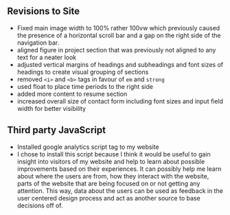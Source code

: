 ## Revisions to Site

-   Fixed main image width to 100% rather 100vw which previously caused the presence of a horizontal scroll bar and a gap on the right side of the navigation bar.
-   aligned figure in project section that was previously not aligned to any text for a neater look
-   adjusted vertical margins of headings and subheadings and font sizes of headings to create visual grouping of sections
-   removed `<i>` and `<b>` tags in favour of `em` and `strong`
-   used float to place time periods to the right side
-   added more content to resume section
-   increased overall size of contact form including font sizes and input field width for better visibility

## Third party JavaScript

-   Installed google analytics script tag to my website
-   I chose to install this script because I think it would be useful to gain insight into visitors of my website and help to learn about possible improvements based on their experiences. It can possibly help me learn about where the users are from, how they interact with the website, parts of the website that are being focused on or not getting any attention. This way, data about the users can be used as feedback in the user centered design process and act as another source to base decisions off of.
